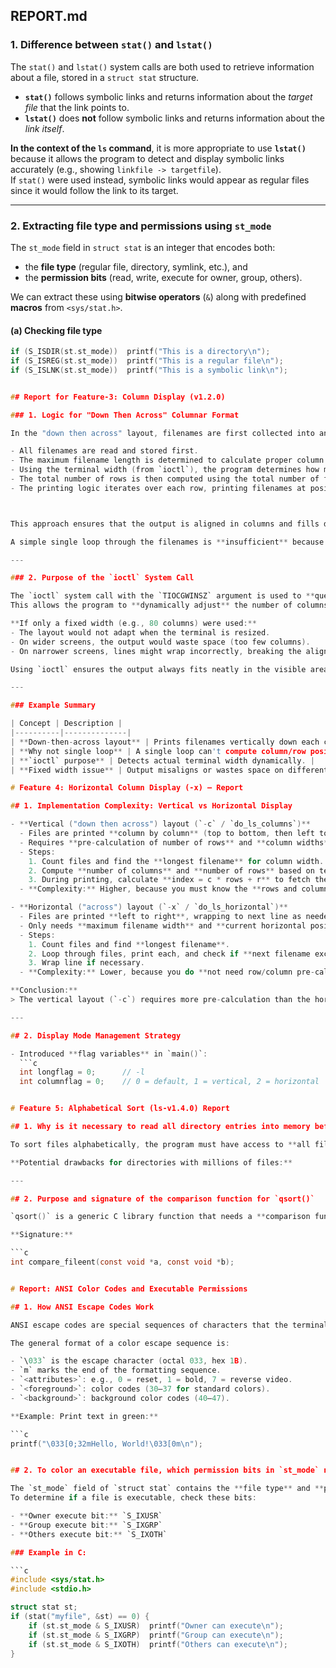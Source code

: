 ## REPORT.md

### 1. Difference between `stat()` and `lstat()`

The `stat()` and `lstat()` system calls are both used to retrieve information about a file, stored in a `struct stat` structure.

- **`stat()`** follows symbolic links and returns information about the *target file* that the link points to.  
- **`lstat()`** does **not** follow symbolic links and returns information about the *link itself*.

**In the context of the `ls` command**, it is more appropriate to use **`lstat()`** because it allows the program to detect and display symbolic links accurately (e.g., showing `linkfile -> targetfile`).  
If `stat()` were used instead, symbolic links would appear as regular files since it would follow the link to its target.

---

### 2. Extracting file type and permissions using `st_mode`

The `st_mode` field in `struct stat` is an integer that encodes both:
- the **file type** (regular file, directory, symlink, etc.), and  
- the **permission bits** (read, write, execute for owner, group, others).

We can extract these using **bitwise operators** (`&`) along with predefined **macros** from `<sys/stat.h>`.

#### (a) Checking file type
```c
if (S_ISDIR(st.st_mode))  printf("This is a directory\n");
if (S_ISREG(st.st_mode))  printf("This is a regular file\n");
if (S_ISLNK(st.st_mode))  printf("This is a symbolic link\n");


## Report for Feature-3: Column Display (v1.2.0)

### 1. Logic for "Down Then Across" Columnar Format

In the "down then across" layout, filenames are first collected into an array and then printed row by row instead of sequentially in a single loop. The basic idea is:

- All filenames are read and stored first.
- The maximum filename length is determined to calculate proper column width.
- Using the terminal width (from `ioctl`), the program determines how many columns can fit.
- The total number of rows is then computed using the total number of files and the number of columns.
- The printing logic iterates over each row, printing filenames at positions:



This approach ensures that the output is aligned in columns and fills down each column before moving to the next one across.  

A simple single loop through the filenames is **insufficient** because it would print the files only in a single column (top to bottom), without controlling the placement into multiple columns. To achieve a grid-like display that adapts to terminal width, you need to structure output by rows and columns rather than just one sequence.

---

### 2. Purpose of the `ioctl` System Call

The `ioctl` system call with the `TIOCGWINSZ` argument is used to **query the terminal size**, specifically to obtain the current width (number of columns).  
This allows the program to **dynamically adjust** the number of columns displayed based on the user's terminal width.

**If only a fixed width (e.g., 80 columns) were used:**
- The layout would not adapt when the terminal is resized.
- On wider screens, the output would waste space (too few columns).
- On narrower screens, lines might wrap incorrectly, breaking the alignment.

Using `ioctl` ensures the output always fits neatly in the visible area of the terminal.

---

### Example Summary

| Concept | Description |
|----------|--------------|
| **Down-then-across layout** | Prints filenames vertically down each column, then moves across to next column. |
| **Why not single loop** | A single loop can't compute column/row positions, only lists sequentially. |
| **`ioctl` purpose** | Detects actual terminal width dynamically. |
| **Fixed width issue** | Output misaligns or wastes space on different terminal sizes. |

# Feature 4: Horizontal Column Display (-x) – Report

## 1. Implementation Complexity: Vertical vs Horizontal Display

- **Vertical ("down then across") layout (`-c` / `do_ls_columns`)**  
  - Files are printed **column by column** (top to bottom, then left to right).  
  - Requires **pre-calculation of number of rows** and **column widths** before printing.  
  - Steps:
    1. Count files and find the **longest filename** for column width.  
    2. Compute **number of columns** and **number of rows** based on terminal width.  
    3. During printing, calculate **index = c * rows + r** to fetch the correct filename.  
  - **Complexity:** Higher, because you must know the **rows and columns in advance** to avoid misalignment.

- **Horizontal ("across") layout (`-x` / `do_ls_horizontal`)**  
  - Files are printed **left to right**, wrapping to next line as needed.  
  - Only needs **maximum filename width** and **current horizontal position** on the screen.  
  - Steps:
    1. Count files and find **longest filename**.  
    2. Loop through files, print each, and check if **next filename exceeds terminal width**.  
    3. Wrap line if necessary.  
  - **Complexity:** Lower, because you do **not need row/column pre-calculation**, only a running counter.

**Conclusion:**  
> The vertical layout (`-c`) requires more pre-calculation than the horizontal layout (`-x`) because it needs to compute both **rows and columns** before printing, whereas horizontal printing can proceed **sequentially with a simple width check**.

---

## 2. Display Mode Management Strategy

- Introduced **flag variables** in `main()`:
  ```c
  int longflag = 0;      // -l
  int columnflag = 0;    // 0 = default, 1 = vertical, 2 = horizontal


# Feature 5: Alphabetical Sort (ls-v1.4.0) Report

## 1. Why is it necessary to read all directory entries into memory before you can sort them?

To sort files alphabetically, the program must have access to **all filenames at once**. The `readdir()` function reads one entry at a time, so without storing them, sorting is impossible.

**Potential drawbacks for directories with millions of files:**

---

## 2. Purpose and signature of the comparison function for `qsort()`

`qsort()` is a generic C library function that needs a **comparison function** to determine the order of elements.

**Signature:**

```c
int compare_fileent(const void *a, const void *b);


# Report: ANSI Color Codes and Executable Permissions

## 1. How ANSI Escape Codes Work

ANSI escape codes are special sequences of characters that the terminal interprets to apply text formatting such as colors, bold, underline, or cursor movement.  

The general format of a color escape sequence is:

- `\033` is the escape character (octal 033, hex 1B).  
- `m` marks the end of the formatting sequence.  
- `<attributes>`: e.g., 0 = reset, 1 = bold, 7 = reverse video.  
- `<foreground>`: color codes (30–37 for standard colors).  
- `<background>`: background color codes (40–47).

**Example: Print text in green:**

```c
printf("\033[0;32mHello, World!\033[0m\n");


## 2. To color an executable file, which permission bits in `st_mode` need to be checked?

The `st_mode` field of `struct stat` contains the **file type** and **permission bits**.  
To determine if a file is executable, check these bits:

- **Owner execute bit:** `S_IXUSR`  
- **Group execute bit:** `S_IXGRP`  
- **Others execute bit:** `S_IXOTH`  

### Example in C:

```c
#include <sys/stat.h>
#include <stdio.h>

struct stat st;
if (stat("myfile", &st) == 0) {
    if (st.st_mode & S_IXUSR)  printf("Owner can execute\n");
    if (st.st_mode & S_IXGRP)  printf("Group can execute\n");
    if (st.st_mode & S_IXOTH)  printf("Others can execute\n");
}






  


